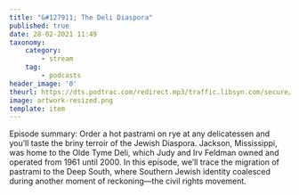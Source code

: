 ```yaml
---
title: "&#127911; The Deli Diaspora"
published: true
date: 28-02-2021 11:49
taxonomy:
    category:
        - stream
    tag:
        - podcasts
header_image: '0'
theurl: https://dts.podtrac.com/redirect.mp3/traffic.libsyn.com/secure/sfagravy/Pastrami_final_cut.mp3?dest-id=228971
image: artwork-resized.png
template: item
--- 
```

Episode summary: Order a hot pastrami on rye at any delicatessen and you’ll taste the briny terroir of the Jewish Diaspora. Jackson, Mississippi, was home to the Olde Tyme Deli, which Judy and Irv Feldman owned and operated from 1961 until 2000. In this episode, we’ll trace the migration of pastrami to the Deep South, where Southern Jewish identity coalesced during another moment of reckoning—the civil rights movement.
